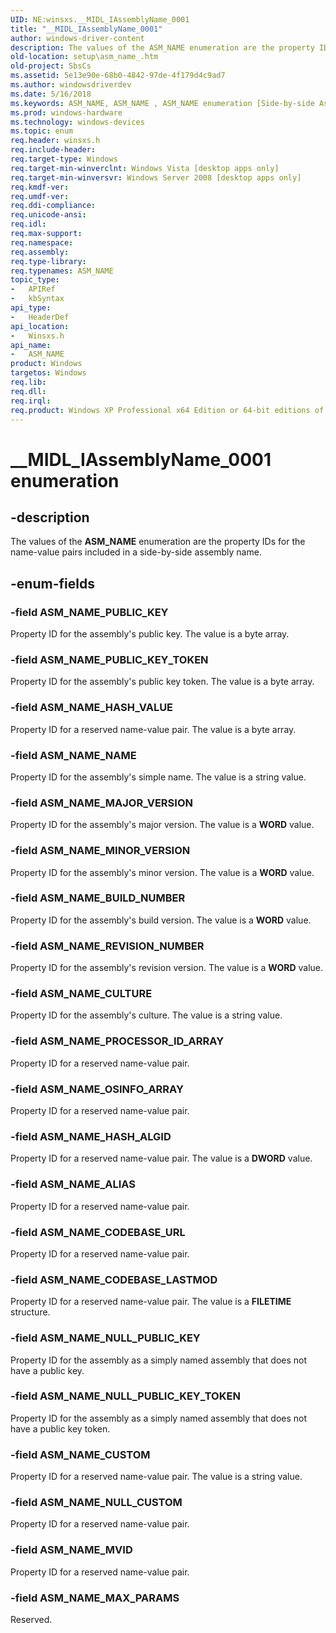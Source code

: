 ```yaml
---
UID: NE:winsxs.__MIDL_IAssemblyName_0001
title: "__MIDL_IAssemblyName_0001"
author: windows-driver-content
description: The values of the ASM_NAME enumeration are the property IDs for the name-value pairs included in a side-by-side assembly name.
old-location: setup\asm_name_.htm
old-project: SbsCs
ms.assetid: 5e13e90e-68b0-4842-97de-4f179d4c9ad7
ms.author: windowsdriverdev
ms.date: 5/16/2018
ms.keywords: ASM_NAME, ASM_NAME , ASM_NAME enumeration [Side-by-side Assemblies], ASM_NAME_ALIAS, ASM_NAME_BUILD_NUMBER, ASM_NAME_CODEBASE_LASTMOD, ASM_NAME_CODEBASE_URL, ASM_NAME_CULTURE, ASM_NAME_CUSTOM, ASM_NAME_HASH_ALGID, ASM_NAME_HASH_VALUE, ASM_NAME_MAJOR_VERSION, ASM_NAME_MAX_PARAMS, ASM_NAME_MINOR_VERSION, ASM_NAME_MVID, ASM_NAME_NAME, ASM_NAME_NULL_CUSTOM, ASM_NAME_NULL_PUBLIC_KEY, ASM_NAME_NULL_PUBLIC_KEY_TOKEN, ASM_NAME_OSINFO_ARRAY, ASM_NAME_PROCESSOR_ID_ARRAY, ASM_NAME_PUBLIC_KEY, ASM_NAME_PUBLIC_KEY_TOKEN, ASM_NAME_REVISION_NUMBER, __MIDL_IAssemblyName_0001, setup.asm_name_, winsxs/ASM_NAME, winsxs/ASM_NAME_ALIAS, winsxs/ASM_NAME_BUILD_NUMBER, winsxs/ASM_NAME_CODEBASE_LASTMOD, winsxs/ASM_NAME_CODEBASE_URL, winsxs/ASM_NAME_CULTURE, winsxs/ASM_NAME_CUSTOM, winsxs/ASM_NAME_HASH_ALGID, winsxs/ASM_NAME_HASH_VALUE, winsxs/ASM_NAME_MAJOR_VERSION, winsxs/ASM_NAME_MAX_PARAMS, winsxs/ASM_NAME_MINOR_VERSION, winsxs/ASM_NAME_MVID, winsxs/ASM_NAME_NAME, winsxs/ASM_NAME_NULL_CUSTOM, winsxs/ASM_NAME_NULL_PUBLIC_KEY, winsxs/ASM_NAME_NULL_PUBLIC_KEY_TOKEN, winsxs/ASM_NAME_OSINFO_ARRAY, winsxs/ASM_NAME_PROCESSOR_ID_ARRAY, winsxs/ASM_NAME_PUBLIC_KEY, winsxs/ASM_NAME_PUBLIC_KEY_TOKEN, winsxs/ASM_NAME_REVISION_NUMBER
ms.prod: windows-hardware
ms.technology: windows-devices
ms.topic: enum
req.header: winsxs.h
req.include-header: 
req.target-type: Windows
req.target-min-winverclnt: Windows Vista [desktop apps only]
req.target-min-winversvr: Windows Server 2008 [desktop apps only]
req.kmdf-ver: 
req.umdf-ver: 
req.ddi-compliance: 
req.unicode-ansi: 
req.idl: 
req.max-support: 
req.namespace: 
req.assembly: 
req.type-library: 
req.typenames: ASM_NAME
topic_type:
-	APIRef
-	kbSyntax
api_type:
-	HeaderDef
api_location:
-	Winsxs.h
api_name:
-	ASM_NAME
product: Windows
targetos: Windows
req.lib: 
req.dll: 
req.irql: 
req.product: Windows XP Professional x64 Edition or 64-bit editions of     Windows Server 2003
---
```


# __MIDL_IAssemblyName_0001 enumeration


## -description


The values of the <b>ASM_NAME</b> enumeration are the property IDs for the name-value pairs included in a  side-by-side assembly name.


## -enum-fields




### -field ASM_NAME_PUBLIC_KEY

Property ID for the assembly's public key. The value is a byte array.


### -field ASM_NAME_PUBLIC_KEY_TOKEN

Property ID for the assembly's public key token. The value is a byte array.


### -field ASM_NAME_HASH_VALUE

Property ID for a reserved name-value pair. The value is a byte array.


### -field ASM_NAME_NAME

Property ID for the assembly's simple name.  The value is a string value.


### -field ASM_NAME_MAJOR_VERSION

Property ID for the assembly's major version.  The value is a <b>WORD</b> value.


### -field ASM_NAME_MINOR_VERSION

Property ID for the assembly's minor version. The value is a <b>WORD</b> value.


### -field ASM_NAME_BUILD_NUMBER

 Property ID for the assembly's build version.  The value  is a <b>WORD</b> value.


### -field ASM_NAME_REVISION_NUMBER

 Property ID for the assembly's revision version.   The value is a <b>WORD</b> value.


### -field ASM_NAME_CULTURE

 Property ID for the assembly's culture. The value is a string value.


### -field ASM_NAME_PROCESSOR_ID_ARRAY

Property ID for a reserved name-value pair.


### -field ASM_NAME_OSINFO_ARRAY

Property ID for a reserved name-value pair.


### -field ASM_NAME_HASH_ALGID

Property ID for a reserved name-value pair.    The value is a <b>DWORD</b> value.


### -field ASM_NAME_ALIAS

Property ID for a reserved name-value pair.


### -field ASM_NAME_CODEBASE_URL

Property ID for a reserved name-value pair.


### -field ASM_NAME_CODEBASE_LASTMOD

Property ID for a reserved name-value pair.    The value is a <b>FILETIME</b> structure.


### -field ASM_NAME_NULL_PUBLIC_KEY

Property ID for the assembly as a simply named assembly that does not have a public key.


### -field ASM_NAME_NULL_PUBLIC_KEY_TOKEN

Property ID for the assembly as a simply named assembly that does not have a public key token.


### -field ASM_NAME_CUSTOM

Property ID for a reserved name-value pair.        The value is a string value.


### -field ASM_NAME_NULL_CUSTOM

Property ID for a reserved name-value pair.


### -field ASM_NAME_MVID

Property ID for a reserved name-value pair.


### -field ASM_NAME_MAX_PARAMS

Reserved.

